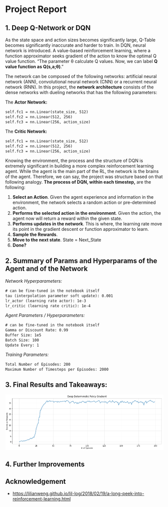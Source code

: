 # Project Report

## 1. Deep Q-Network or DQN
As the state space and action sizes becomes significantly large, Q-Table becomes significantly inaccurate and harder to train. In DQN, neural network is introduced. A value-based reinforcement learning, where a function approximator seeks gradient of the action to know the optimal Q value function. “The parameter θ calculate Q values. Now, we can label **Q value function as Q(s,a;θ)**.”

The network can be composed of the following networks: artificial neural network (ANN), convolutional neural network (CNN) or a recurrent neural network (RNN). In this project, the **network architecture** consists of the dense networks with dueling networks that has the following parameters:

The **Actor Network:**
```
self.fc1 = nn.Linear(state_size, 512)
self.fc2 = nn.Linear(512, 256)
self.fc3 = nn.Linear(256, action_size)
```
The **Critic Network:**
```
self.fc1 = nn.Linear(state_size, 512)
self.fc2 = nn.Linear(512, 256)
self.fc3 = nn.Linear(256, action_size)
```

Knowing the environment, the process and the structure of DQN is extremely significant in building a more complex reinforcement learning agent. While the agent is the main part of the RL, the network is the brains of the agent. Therefore, we can say, the project was structure based on that following analogy. **The process of DQN, within each timestep,** are the following:
1.	**Select an Action**. Given the agent experience and information in the environment, the network selects a random action or pre-determined action.
2.	**Performs the selected action in the environment**. Given the action, the agent now will return a reward within the given state. 
3.	**Performs updates in the network**. This is where, the learning rate move its point in the gradient descent or function approximator to learn. 
4.	**Sample the Rewards**.
5.	**Move to the next state**. State = Next_State
6.	**Done?**


## 2. Summary of Params and Hyperparams of the Agent and of the Network
*Network Hyperparameters:*
```
# can be fine-tuned in the notebook itself
tau (interpolation parameter soft update): 0.001
lr_actor (learning rate actor): 1e-3
lr_critic (learning rate critic): 1e-4
```
*Agent Parameters / Hyperparameters:*
```
# can be fine-tuned in the notebook itself
Gamma or Discount Rate: 0.99
Buffer Size: 1e5
Batch Size: 100
Update Every: 1
```
*Training Parameters:*
```
Total Number of Episodes: 200
Maximum Number of Timesteps per Episodes: 2000
```

## 3. Final Results and Takeaways:

<p align=center><img src="images/graph.png" width="800"/></p>

## 4. Further Improvements



## Acknowledgement
- https://lilianweng.github.io/lil-log/2018/02/19/a-long-peek-into-reinforcement-learning.html



